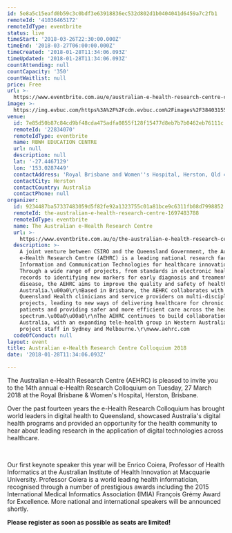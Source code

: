 ```yaml
---
id: 5e8a5c15eafd0b59c3c0bdf3e63918836ec532d802d1b0404041d6459a7c2fb1
remoteId: '41036465172'
remoteIdType: eventbrite
status: live
timeStart: '2018-03-26T22:30:00.000Z'
timeEnd: '2018-03-27T06:00:00.000Z'
timeCreated: '2018-01-28T11:34:06.093Z'
timeUpdated: '2018-01-28T11:34:06.093Z'
countAttending: null
countCapacity: '350'
countWaitlist: null
price: Free
url: >-
  https://www.eventbrite.com.au/e/australian-e-health-research-centre-colloquium-2018-tickets-41036465172?aff=ebapi
image: >-
  https://img.evbuc.com/https%3A%2F%2Fcdn.evbuc.com%2Fimages%2F38403155%2F23991259416%2F1%2Foriginal.jpg?s=4033445d04215de2dba792d1e51a1b3c
venue:
  id: 7e85d50b87c84cd9bf48cda475adfa0855f128f15477d8eb7b7b0462eb76111c
  remoteId: '22834070'
  remoteIdType: eventbrite
  name: RBWH EDUCATION CENTRE
  url: null
  description: null
  lat: '-27.4467129'
  lon: '153.0287449'
  contactAddress: 'Royal Brisbane and Women''s Hospital, Herston, Qld 4029'
  contactCity: Herston
  contactCountry: Australia
  contactPhone: null
organizer:
  id: 9234487ba57337483059d5f82fe92a1323755c01a81bce9c6311fb08d7998852
  remoteId: the-australian-e-health-research-centre-1697483788
  remoteIdType: eventbrite
  name: The Australian e-Health Research Centre
  url: >-
    https://www.eventbrite.com.au/o/the-australian-e-health-research-centre-1697483788
  description: >-
    A joint venture between CSIRO and the Queensland Government, the Australian
    e-Health Research Centre (AEHRC) is a leading national research facility in
    Information and Communication Technologies for healthcare innovation.
    Through a wide range of projects, from standards in electronic health
    records to identifying new markers for early diagnosis and treament of
    disease, the AEHRC aims to improve the quality and safety of healthcare in
    Australia.\u00a0\r\nBased in Brisbane, the AEHRC collaborates with
    Queensland Health clinicians and service providers on multi-disciplinary
    projects, leading to new ways of delivering healthcare for chronic care
    patients and providing safer and more efficient care across the healthcare
    spectrum.\u00a0\u00a0\r\nThe AEHRC continues to build collaborations around
    Australia, with an expanding tele-health group in Western Australia and
    project staff in Sydney and Melbourne.\r\nwww.aehrc.com
  codeOfConduct: null
layout: event
title: Australian e-Health Research Centre Colloquium 2018
date: '2018-01-28T11:34:06.093Z'

---
```

<P CLASS="MsoNormal"><SPAN>The Australian e-Health Research Centre (AEHRC) is pleased to invite you to the 14th annual e-Health Research Colloquium on Tuesday, 27 March 2018 at the Royal Brisbane &amp; Women's Hospital, Herston, Brisbane.</SPAN></P>
<P CLASS="MsoNormal"><SPAN>Over the past fourteen years the e-Health Research Colloquium has brought world leaders in digital health to Queensland, showcased Australia's digital health programs and provided an opportunity for the health community to hear about leading research in the application of digital technologies across healthcare.</SPAN></P>
<P CLASS="MsoNormal"><BR></P>
<P CLASS="MsoNormal"><SPAN>Our first keynote speaker this year will be Enrico Coiera, Professor of Health Informatics at the Australian Institute of Health Innovation at Macquarie University. Professor Coiera is a world leading health informatician, recognised through a number of prestigious awards including the 2015 International Medical Informatics Association (IMIA) François Grémy Award for Excellence. More national and international speakers will be announced shortly.</SPAN></P>
<P CLASS="MsoNormal"><STRONG>Please register as soon as possible as seats are limited!</STRONG></P>
